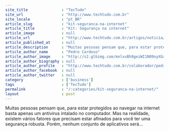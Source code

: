 ```yaml
---
site_title               : "TecTudo"
site_url                 : "http://www.techtudo.com.br"
site_locale              : "pt_BR"
article_slug             : "kit-seguranca-na-internet"
article_title            : "Kit: Segurança na internet"
article_image            : null
article_url              : "http://www.techtudo.com.br/artigos/noticia/2010/12/kit-seguranca-na-internet.html"
article_published_at     : null
article_description      : "Muitas pessoas pensam que, para estar protegidos ao navegar na internet basta apenas um antivirus intalado no computador. Mas na realidade, existem vários fatores que precisam estar afinados para você ter uma segurança robusta. Porém, nenhum conjunto de aplicativos será..."
article_author_name      : "Pedro Cardoso"
article_author_image     : "http://s2.glbimg.com/mnlxvBh8geiWI1N09oyXGaHLD-I=/30x30/s2.glbimg.com/aCkYN02NKqbsc5gmHDNDwLfZHOI=/140x140/s.glbimg.com/po/tt2/f/original/2013/11/12/pedro-techtudo.jpg"
article_author_biography : null
article_author_profile   : "http://www.techtudo.com.br/colaborador/pedro-cardoso.html"
article_author_facebook  : null
article_author_twitter   : null
category                 : ['business']
tags                     : ['TecTudo']
permalink                : "/:categories/kit-seguranca-na-internet/"
layout                   : post
---
```


Muitas pessoas pensam que, para estar protegidos ao navegar na internet basta apenas um antivirus intalado no computador. Mas na realidade, existem vários fatores que precisam estar afinados para você ter uma segurança robusta. Porém, nenhum conjunto de aplicativos será...
